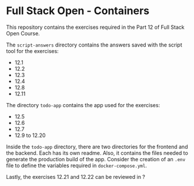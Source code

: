 # Full Stack Open - Containers

This repository contains the exercises required in the Part 12 of Full Stack Open Course.

The `script-answers` directory contains the answers saved with the script tool for the exercises:

- 12.1
- 12.2
- 12.3
- 12.4
- 12.8
- 12.11

The directory `todo-app` contains the app used for the exercises:

- 12.5
- 12.6
- 12.7
- 12.9 to 12.20

Inside the `todo-app` directory, there are two directories for the frontend and the backend. Each has its own readme. Also, it contains the files needed to generate the production build of the app. Consider the creation of an `.env` file to define the variables required in `docker-compose.yml`.

Lastly, the exercises 12.21 and 12.22 can be reviewed in ?
